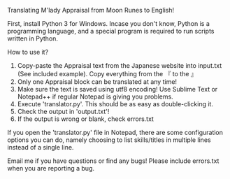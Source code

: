 Translating M'lady Appraisal from Moon Runes to English!

First, install Python 3 for Windows. Incase you don't know, Python is a
programming language, and a special program is required to run scripts written
in Python.

How to use it?
1. Copy-paste the Appraisal text from the Japanese website into input.txt
   (See included example). Copy everything from the 『 to the 』
2. Only one Appraisal block can be translated at any time!
3. Make sure the text is saved using utf8 encoding!
   Use Sublime Text or Notepad++ if regular Notepad is giving you problems.
4. Execute 'translator.py'. This should be as easy as double-clicking it.
5. Check the output in 'output.txt'!
6. If the output is wrong or blank, check errors.txt

If you open the 'translator.py' file in Notepad, there are some configuration
options you can do, namely choosing to list skills/titles in multiple lines
instead of a single line.

Email me if you have questions or find any bugs! Please include errors.txt
when you are reporting a bug.

